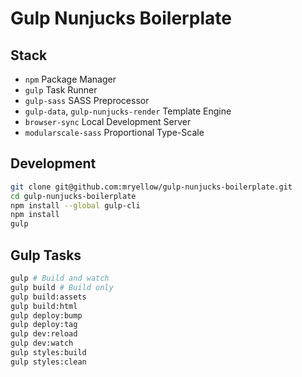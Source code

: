 # Gulp Nunjucks Boilerplate

## Stack

* `npm` Package Manager
* `gulp` Task Runner
* `gulp-sass` SASS Preprocessor
* `gulp-data`, `gulp-nunjucks-render` Template Engine
* `browser-sync` Local Development Server
* `modularscale-sass` Proportional Type-Scale

## Development

```bash
git clone git@github.com:mryellow/gulp-nunjucks-boilerplate.git
cd gulp-nunjucks-boilerplate
npm install --global gulp-cli
npm install
gulp
```

## Gulp Tasks

```bash
gulp # Build and watch
gulp build # Build only
gulp build:assets
gulp build:html
gulp deploy:bump
gulp deploy:tag
gulp dev:reload
gulp dev:watch
gulp styles:build
gulp styles:clean
```

